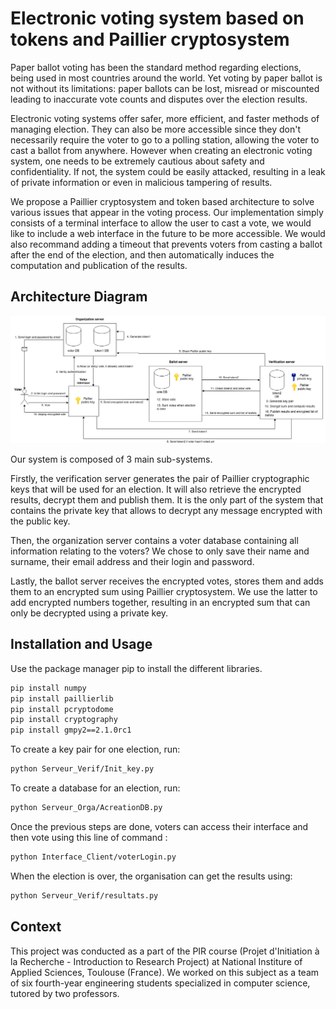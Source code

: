 # Electronic voting system based on tokens and Paillier cryptosystem

Paper ballot voting has been the standard method regarding elections, being used in most countries around the world. Yet voting by paper ballot is not without its limitations: paper ballots can be lost, misread or miscounted leading to inaccurate vote counts and disputes over the election results. 

Electronic voting systems offer safer, more efficient, and faster methods of managing election. They can also be more accessible since they don't necessarily require the voter to go to  a polling station, allowing the voter to cast a ballot from anywhere. However when creating an electronic voting system, one needs to be extremely cautious about safety and confidentiality. If not, the system could be easily attacked, resulting in a leak of private information or even in malicious tampering of results.

We propose a Paillier cryptosystem and token based architecture to solve various issues that appear in the voting process.
Our implementation simply consists of a terminal interface to allow the user to cast a vote, we would like to include a web interface in the future to be more accessible. We would also recommand adding a timeout that prevents voters from casting a ballot after the end of the election, and then automatically induces the computation and publication of the results.

## Architecture Diagram
![Graph representing the architecture of our system, it is described below](diagramme_fonctionnement.jpg)

Our system is composed of 3 main sub-systems. 

Firstly, the verification server generates the pair of Paillier cryptographic keys that will be used for an election. It will also retrieve the encrypted results, decrypt them and publish them. It is the only part of the system that contains the private key that allows to decrypt any message encrypted with the public key.

Then, the organization server contains a voter database containing all information relating to the voters? We chose to only save their name and surname, their email address and their login and password.

Lastly, the ballot server receives the encrypted votes, stores them and adds them to an encrypted sum using Paillier cryptosystem. We use the latter to add encrypted numbers together, resulting in an encrypted sum that can only be decrypted using a private key.

## Installation and Usage

Use the package manager pip to install the different libraries.
```bash
pip install numpy
pip install paillierlib
pip install pcryptodome
pip install cryptography
pip install gmpy2==2.1.0rc1
```
To create a key pair for one election, run: 
```bash
python Serveur_Verif/Init_key.py
```

To create a database for an election, run:
```bash
python Serveur_Orga/AcreationDB.py
```
Once the previous steps are done, voters can access their interface and then vote using this line of command : 
```bash
python Interface_Client/voterLogin.py
```
When the election is over, the organisation can get the results using:
```bash
python Serveur_Verif/resultats.py
```

## Context

This project was conducted as a part of the PIR course (Projet d'Initiation à la Recherche - Introduction to Research Project) at National Institure of Applied Sciences, Toulouse (France). We worked on this subject as a team of six fourth-year engineering students specialized in computer science, tutored by two professors.


